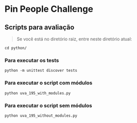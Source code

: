 # Pin People Challenge

## Scripts para avaliação


> Se você está no diretório raiz, entre neste diretório atual:

    cd python/

### Para executar os tests

    python -m unittest discover tests

### Para executar o script com módulos

    python uva_195_with_modules.py

### Para executar o script sem módulos

    python uva_195_without_modules.py
